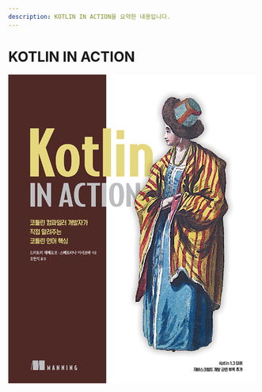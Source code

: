 ```yaml
---
description: KOTLIN IN ACTION을 요약한 내용입니다.
---
```


# KOTLIN IN ACTION

![](../../.gitbook/assets/k192531943_2.jpg)

